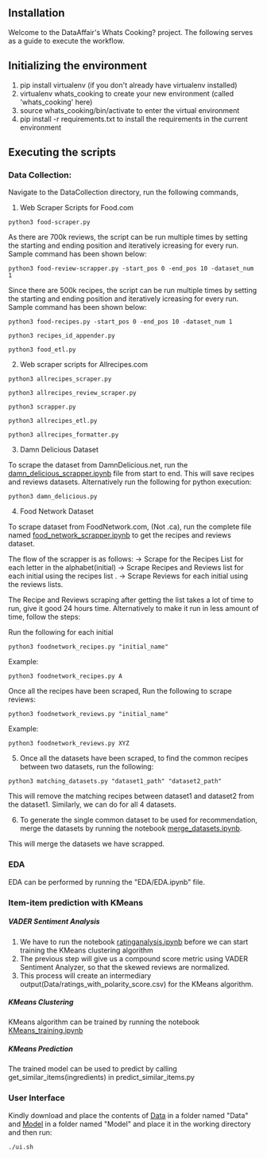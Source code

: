 ## Installation

Welcome to the DataAffair's Whats Cooking? project. The following serves as a guide to execute the workflow.

## Initializing the environment
1. pip install virtualenv (if you don't already have virtualenv installed)
2. virtualenv whats_cooking to create your new environment (called 'whats_cooking' here)
3. source whats_cooking/bin/activate to enter the virtual environment
4. pip install -r requirements.txt to install the requirements in the current environment


## Executing the scripts




### Data Collection:
Navigate to the DataCollection directory, run the following commands,


1. Web Scraper Scripts for Food.com

```
python3 food-scraper.py
```

As there are 700k reviews, the script can be run multiple times by setting the starting and ending position and iteratively icreasing for every run. Sample command has been shown below:

```
python3 food-review-scrapper.py -start_pos 0 -end_pos 10 -dataset_num 1
```

Since there are 500k recipes, the script can be run multiple times by setting the starting and ending position and iteratively icreasing for every run. Sample command has been shown below:

```
python3 food-recipes.py -start_pos 0 -end_pos 10 -dataset_num 1
```

```
python3 recipes_id_appender.py
```

```
python3 food_etl.py
```

2. Web scraper scripts for Allrecipes.com
```
python3 allrecipes_scraper.py
```
```
python3 allrecipes_review_scraper.py
```
```
python3 scrapper.py
```
```
python3 allrecipes_etl.py
```
```
python3 allrecipes_formatter.py
```

3. Damn Delicious Dataset
  
  To scrape the dataset from DamnDelicious.net, run the [damn_delicious_scrapper.ipynb](https://github.com/niranjan-ramesh/whats-cooking/blob/master/DataCollection/damn_delicious_scrapper.ipynb) file from start to end. This will save recipes and reviews datasets.
  Alternatively run the following for python execution:
  
```
python3 damn_delicious.py
```

4. Food Network Dataset

To scrape dataset from FoodNetwork.com, (Not .ca), run the complete file named [food_network_scrapper.ipynb](https://github.com/niranjan-ramesh/whats-cooking/blob/master/DataCollection/food_network_scrapper.ipynb) to get the recipes and reviews dataset.

The flow of the scrapper is as follows: 
-> Scrape for the Recipes List for each letter in the alphabet(initial)
-> Scrape Recipes and Reviews list for each initial using the recipes list .
-> Scrape Reviews for each initial using the reviews lists.

The Recipe and Reviews scraping after getting the list takes a lot of time to run, give it good 24 hours time. Alternatively to make it run in less amount of time, follow the steps:

Run the following for each initial
```
python3 foodnetwork_recipes.py "initial_name" 
```

Example:
```
python3 foodnetwork_recipes.py A 
```

Once all the recipes have been scraped, Run the following to scrape reviews:
```
python3 foodnetwork_reviews.py "initial_name" 
```

Example:
```
python3 foodnetwork_reviews.py XYZ
```

5. Once all the datasets have been scraped, to find the common recipes between two datasets, run the following:
```
python3 matching_datasets.py "dataset1_path" "dataset2_path"
```
This will remove the matching recipes between dataset1 and dataset2 from the dataset1. Similarly, we can do for all 4 datasets.

6. To generate the single common dataset to be used for recommendation, merge the datasets by running the notebook [merge_datasets.ipynb](https://github.com/niranjan-ramesh/whats-cooking/blob/master/DataCollection/merge_datasets.ipynb).


This will merge the datasets we have scrapped.


### EDA


EDA can be performed by running the "EDA/EDA.ipynb" file.

### Item-item prediction with KMeans
##### VADER Sentiment Analysis
1. We have to run the notebook [ratinganalysis.ipynb](https://github.com/niranjan-ramesh/whats-cooking/blob/master/RatingReviewAnalysis/ratinganalysis.ipynb) before we can start training the KMeans clustering algorithm
2. The previous step will give us a compound score metric using VADER Sentiment Analyzer, so that the skewed reviews are normalized.
3. This process will create an intermediary output(Data/ratings_with_polarity_score.csv) for the KMeans algorithm.
##### KMeans Clustering
KMeans algorithm can be trained by running the notebook [KMeans_training.ipynb](https://github.com/niranjan-ramesh/whats-cooking/blob/master/KMeans_training.ipynb)
##### KMeans Prediction
The trained model can be used to predict by calling get_similar_items(ingredients) in predict_similar_items.py

### User Interface


Kindly download and place the contents of [Data](https://drive.google.com/drive/folders/1TAzenFjyOwpMU2wS7g6CC5WC4d-KVUPb?usp=sharing) in a folder named "Data" and [Model](https://drive.google.com/drive/folders/1VZXJQyvU48Udp84QIQ8ecDOk0VvF2uLz?usp=sharing) in a folder named "Model" and place it in the working directory and then run:
```
./ui.sh
```